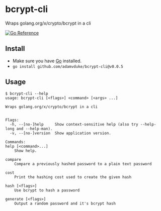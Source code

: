 # bcrypt-cli

Wraps golang.org/x/crypto/bcrypt in a cli

[![Go Reference](https://pkg.go.dev/badge/github.com/adamvduke/bcrypt-cli.svg)](https://pkg.go.dev/github.com/adamvduke/bcrypt-cli)

## Install

- Make sure you have [Go](https://golang.org/doc/install) installed.
- `go install github.com/adamvduke/bcrypt-cli@v0.0.5`

## Usage

```
$ bcrypt-cli --help
usage: bcrypt-cli [<flags>] <command> [<args> ...]

Wraps golang.org/x/crypto/bcrypt in a cli


Flags:
  -h, --[no-]help     Show context-sensitive help (also try --help-long and --help-man).
  -v, --[no-]version  Show application version.

Commands:
help [<command>...]
    Show help.

compare
    Compare a previously hashed password to a plain text password

cost
    Print the hashing cost used to create the given hash

hash [<flags>]
    Use bcrypt to hash a password

generate [<flags>]
    Output a random password and it's bcrypt hash
```
